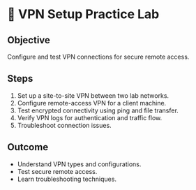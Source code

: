 # 🧪 VPN Setup Practice Lab

## Objective
Configure and test VPN connections for secure remote access.

## Steps
1. Set up a site-to-site VPN between two lab networks.
2. Configure remote-access VPN for a client machine.
3. Test encrypted connectivity using ping and file transfer.
4. Verify VPN logs for authentication and traffic flow.
5. Troubleshoot connection issues.

## Outcome
- Understand VPN types and configurations.
- Test secure remote access.
- Learn troubleshooting techniques.
